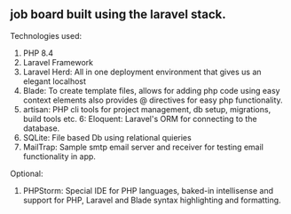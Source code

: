 ## job board built using the laravel stack.


Technologies used:

1. PHP 8.4
2. Laravel Framework
3. Laravel Herd: All in one deployment environment that gives us an elegant localhost
4. Blade: To create template files, allows for adding php code using easy context elements also provides @ directives for easy php functionality. 
5. artisan: PHP cli tools for project management, db setup, migrations, build tools etc.
6: Eloquent: Laravel's ORM for connecting to the database.
7. SQLite: File based Db using relational quieries
8. MailTrap: Sample smtp email server and receiver for testing email functionality in app.


Optional:

1. PHPStorm: Special IDE for PHP languages, baked-in intellisense and support for PHP, Laravel and Blade syntax highlighting and formatting.
